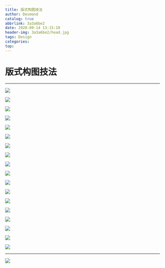 ```yaml
---
title: 版式构图技法
author: Desmond
catalog: true
abbrlink: 3a3a6be2
date: 2020-09-14 13:15:19
header-img: 3a3a6be2/head.jpg
tags: Design
categories:
top:
---
```




# 版式构图技法

------



![](3a3a6be2/1.jpg)

![](3a3a6be2/2.jpg)

![](3a3a6be2/3.jpg)

![](3a3a6be2/4.jpg)

![](3a3a6be2/5.jpg)

![](3a3a6be2/6.jpg)

![](3a3a6be2/7.jpg)

![](3a3a6be2/8.jpg)

![](3a3a6be2/9.jpg)

![](3a3a6be2/10.JPG)

![](3a3a6be2/11.JPG)

![](3a3a6be2/12.JPG)

![](3a3a6be2/13.JPG)

![](3a3a6be2/14.JPG)

![](3a3a6be2/15.JPG)

![](3a3a6be2/16.JPG)

![](3a3a6be2/17.JPG)

![](3a3a6be2/18.JPG)

------

![](3a3a6be2/foot.PNG)